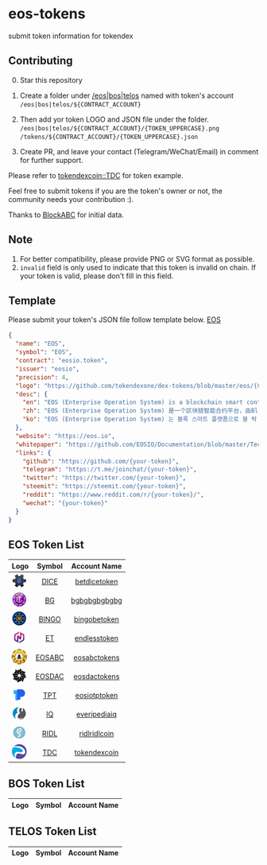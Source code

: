 # eos-tokens
submit token information for tokendex

## Contributing

0. Star this repository

1. Create a folder under [/eos|bos|telos](/eos) named with token's account `/eos|bos|telos/${CONTRACT_ACCOUNT}`

2. Then add yor token LOGO and JSON file under the folder. `/eos|bos|telos/${CONTRACT_ACCOUNT}/{TOKEN_UPPERCASE}.png` `/tokens/${CONTRACT_ACCOUNT}/{TOKEN_UPPERCASE}.json`

3. Create PR, and leave your contact (Telegram/WeChat/Email) in comment for further support.

Please refer to [tokendexcoin::TDC](https://github.com/tokendexone/eos-tokens/tree/master/eos/tokendexcoin) for token example.

Feel free to submit tokens if you are the token's owner or not, the community needs your contribution :).

Thanks to [BlockABC](https://github.com/BlockABC/eos-tokens) for initial data.

## Note
1. For better compatibility, please provide PNG or SVG format as possible.
2. `invalid` field is only used to indicate that this token is invalid on chain. If your token is valid, please don't fill in this field.


## Template
Please submit your token's JSON file follow template below. [EOS](./tokens/eosio.token)

```json
{
  "name": "EOS",
  "symbol": "EOS",
  "contract": "eosio.token",
  "issuer": "eosio",
  "precision": 4,
  "logo": "https://github.com/tokendexone/dex-tokens/blob/master/eos/{CONTRACT_ACCOUNT}/{TOKEN_NAME_UPPERCASE}.png",
  "desc": {
    "en": "EOS (Enterprise Operation System) is a blockchain smart contract platform developed by Block.one, which aims to provide bottom blockchain platform services for high-performance distributed applications.",
    "zh": "EOS (Enterprise Operation System) 是一个区块链智能合约平台，由Block.one 开发。它致力于为高性能分布式应用提供区块链底层服务。",
    "ko": "EOS (Enterprise Operation System) 는 블록 스마트 플랫폼으로 블 락 원 (Block.one)이 개발 했다.고성능 분산 식 응용을 위해 지역 체인 하위 서비스를 제공 합니다."
  },
  "website": "https://eos.io",
  "whitepaper": "https://github.com/EOSIO/Documentation/blob/master/TechnicalWhitePaper.md",
  "links": {
    "github": "https://github.com/{your-token}",
    "telegram": "https://t.me/joinchat/{your-token}",
    "twitter": "https://twitter.com/{your-token}",
    "steemit": "https://steemit.com/{your-token}",
    "reddit": "https://www.reddit.com/r/{your-token}/",
    "wechat": "{your-token}"
  }
}
```


## EOS Token List
<!-- eos_token_list_start -->
|   Logo    | Symbol      | Account Name |
| ----------- |:------------:|:------------:|
|  <img src="https://raw.githubusercontent.com/tokendexone/dex-tokens/master/eos/betdicetoken/DICE.png" width=30 />  | [DICE](https://raw.githubusercontent.com/tokendexone/dex-tokens/master/eos/betdicetoken/DICE.json) | [betdicetoken](http://tokendex.one/pair/eosdice) |
|  <img src="https://raw.githubusercontent.com/tokendexone/dex-tokens/master/eos/bgbgbgbgbgbg/BG.png" width=30 />  | [BG](https://raw.githubusercontent.com/tokendexone/dex-tokens/master/eos/bgbgbgbgbgbg/BG.json) | [bgbgbgbgbgbg](http://tokendex.one/pair/eosbg) |
|  <img src="https://raw.githubusercontent.com/tokendexone/dex-tokens/master/eos/bingobetoken/BINGO.png" width=30 />  | [BINGO](https://raw.githubusercontent.com/tokendexone/dex-tokens/master/eos/bingobetoken/BINGO.json) | [bingobetoken](http://tokendex.one/pair/eosbingo) |
|  <img src="https://raw.githubusercontent.com/tokendexone/dex-tokens/master/eos/endlesstoken/ET.png" width=30 />  | [ET](https://raw.githubusercontent.com/tokendexone/dex-tokens/master/eos/endlesstoken/ET.json) | [endlesstoken](http://tokendex.one/pair/eoset) |
|  <img src="https://raw.githubusercontent.com/tokendexone/dex-tokens/master/eos/eosabctokens/EOSABC.png" width=30 />  | [EOSABC](https://raw.githubusercontent.com/tokendexone/dex-tokens/master/eos/eosabctokens/EOSABC.json) | [eosabctokens](http://tokendex.one/pair/eoseosabc) |
|  <img src="https://raw.githubusercontent.com/tokendexone/dex-tokens/master/eos/eosdactokens/EOSDAC.png" width=30 />  | [EOSDAC](https://raw.githubusercontent.com/tokendexone/dex-tokens/master/eos/eosdactokens/EOSDAC.json) | [eosdactokens](http://tokendex.one/pair/eoseosdac) |
|  <img src="https://raw.githubusercontent.com/tokendexone/dex-tokens/master/eos/eosiotptoken/TPT.png" width=30 />  | [TPT](https://raw.githubusercontent.com/tokendexone/dex-tokens/master/eos/eosiotptoken/TPT.json) | [eosiotptoken](http://tokendex.one/pair/eostpt) |
|  <img src="https://raw.githubusercontent.com/tokendexone/dex-tokens/master/eos/everipediaiq/IQ.png" width=30 />  | [IQ](https://raw.githubusercontent.com/tokendexone/dex-tokens/master/eos/everipediaiq/IQ.json) | [everipediaiq](http://tokendex.one/pair/eosiq) |
|  <img src="https://raw.githubusercontent.com/tokendexone/dex-tokens/master/eos/ridlridlcoin/RIDL.png" width=30 />  | [RIDL](https://raw.githubusercontent.com/tokendexone/dex-tokens/master/eos/ridlridlcoin/RIDL.json) | [ridlridlcoin](http://tokendex.one/pair/eosridl) |
|  <img src="https://raw.githubusercontent.com/tokendexone/dex-tokens/master/eos/tokendexcoin/TDC.png" width=30 />  | [TDC](https://raw.githubusercontent.com/tokendexone/dex-tokens/master/eos/tokendexcoin/TDC.json) | [tokendexcoin](http://tokendex.one/pair/eostdc) |
<!-- eos_token_list_end -->

## BOS Token List
<!-- bos_token_list_start -->
|   Logo    | Symbol      | Account Name |
| ----------- |:------------:|:------------:|
<!-- bos_token_list_end -->

## TELOS Token List
<!-- telos_token_list_start -->
|   Logo    | Symbol      | Account Name |
| ----------- |:------------:|:------------:|
<!-- telos_token_list_end -->